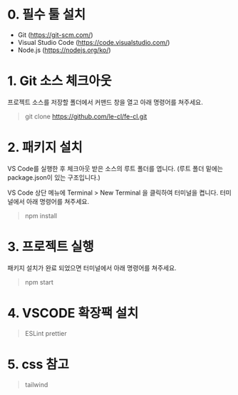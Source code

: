 # 0. 필수 툴 설치
- Git (https://git-scm.com/)
- Visual Studio Code (https://code.visualstudio.com/)
- Node.js (https://nodejs.org/ko/)

# 1. Git 소스 체크아웃
프로젝트 소스를 저장할 폴더에서 커맨드 창을 열고 아래 명령어를 쳐주세요.
> git clone https://github.com/le-cl/fe-cl.git

# 2. 패키지 설치
VS Code를 실행한 후 체크아웃 받은 소스의 루트 폴더를 엽니다.
(루트 폴더 밑에는 package.json이 있는 구조입니다.)

VS Code 상단 메뉴에 Terminal > New Terminal 을 클릭하여 터미널을 켭니다.
터미널에서 아래 명령어를 쳐주세요.
> npm install

# 3. 프로젝트 실행
패키지 설치가 완료 되었으면 터미널에서 아래 명령어를 쳐주세요.
> npm start

# 4. VSCODE 확장팩 설치
> ESLint
> prettier

# 5. css 참고
> tailwind